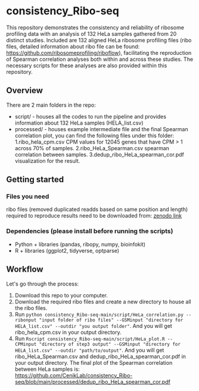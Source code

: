 # consistency_Ribo-seq
This repository demonstrates the consistency and reliability of ribosome profiling data with an analysis of 132 HeLa samples gathered from 20 distinct studies. Included are 132 aligned HeLa ribosome profiling files (ribo files, detailed information about ribo file can be found: https://github.com/ribosomeprofiling/riboflow), facilitating the reproduction of Spearman correlation analyses both within and across these studies. The necessary scripts for these analyses are also provided within this repository.

## Overview 
There are 2 main folders in the repo:
- script/ - houses all the codes to run the pipeline and provides information about 132 HeLa samples (HELA_list.csv)
- processed/ - houses example intermediate file and the final Spearman correlation plot, you can find the following files under this folder:
1.ribo_hela_cpm.csv CPM values for 12045 genes that have CPM > 1 across 70% of samples.
2.ribo_HeLa_Spearman.csv spearman correlation between samples.
3.dedup_ribo_HeLa_spearman_cor.pdf visualization for the result.

## Getting started
### Files you need
ribo files (removed duplicated readds based on same position and length) required to reproduce results need to be downloaded from: [zenodo link](https://zenodo.org/uploads/10565283)

### Dependencies (please install before running the scripts)
- Python + libraries (pandas, ribopy,  numpy, bioinfokit)
- R + libraries (ggplot2, tidyverse, optparse)

## Workflow
Let's go through the process: 
1. Download this repo to your computer. 
2. Download the required ribo files and create a new directory to house all the ribo files.
3. Run `python consistency_Ribo-seq-main/script/HeLa_correlation.py --ribonput "input folder of ribo files" --GSMinput "directory for HELA_list.csv" --outdir "you output folder"`. And you will get ribo_hela_cpm.csv in your output directory.
4. Run `Rscript consistency_Ribo-seq-main/script/HeLa_plot.R --CPMinput "directory of step3 output" --GSMinput "directory for HELA_list.csv" --outdir "path/to/output"`. And you will get ribo_HeLa_Spearman.csv and dedup_ribo_HeLa_spearman_cor.pdf in your output directory.
The final plot of the Spearman correlation between HeLa samples is:
https://github.com/CenikLab/consistency_Ribo-seq/blob/main/processed/dedup_ribo_HeLa_spearman_cor.pdf
